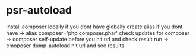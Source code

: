 # psr-autoload
install composer locally if you dont have globally
create alias if you dont have -> alias composer='php composer.phar'
check updates for composer -> composer self-update
before you hit url and check result run -> cmoposer dump-autoload
hit url and see results
